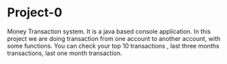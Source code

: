 # Project-0

Money Transaction system. 
It is a java based console application.
In this project we are doing transaction from one account to another account, with some functions.
You can check your top 10 transactions , last three months transactions, last one month transaction. 
